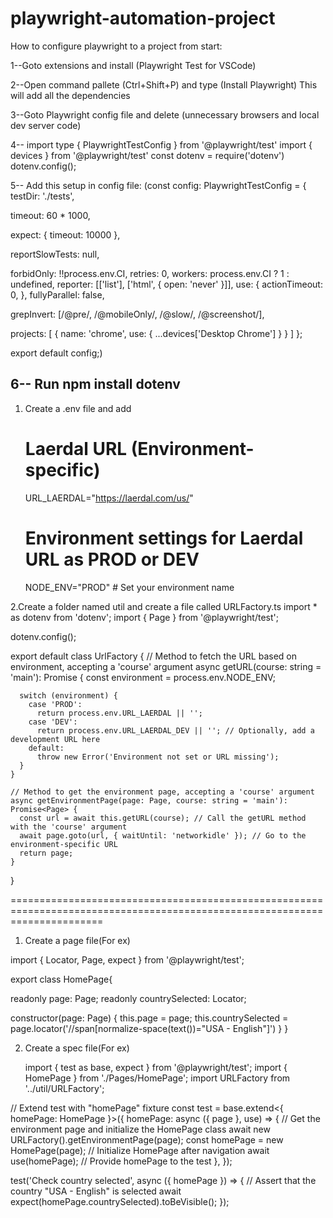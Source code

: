 # playwright-automation-project
 
How to configure playwright to a project from start:
 
1--Goto extensions and install (Playwright Test for VSCode)
 
2--Open command pallete (Ctrl+Shift+P) and type (Install Playwright)
   This will add all the dependencies

3--Goto Playwright config file and delete (unnecessary browsers and local dev server code)

4-- import type { PlaywrightTestConfig } from '@playwright/test'
    import { devices } from '@playwright/test'
    const dotenv = require('dotenv')
    dotenv.config();
   
5-- Add this setup in config file:
   (const config: PlaywrightTestConfig = {
  testDir: './tests',

  timeout: 60 * 1000,

  expect: {
    timeout: 10000
  },

  reportSlowTests: null,

  forbidOnly: !!process.env.CI,
  retries: 0,
  workers: process.env.CI ? 1 : undefined,
  reporter: [['list'], ['html', { open: 'never' }]],
  use: {
    actionTimeout: 0,
  },
  fullyParallel: false,

  grepInvert: [/@pre/, /@mobileOnly/, /@slow/, /@screenshot/],

  projects: [
    {
      name: 'chrome',
      use: {
        ...devices['Desktop Chrome']
      }
    }
  ]
};

export default config;)

6-- Run npm install dotenv
-------------------------------------------------------------------------------------------------------------------------------------

1. Create a .env file and add
   # Laerdal URL (Environment-specific)
   URL_LAERDAL="https://laerdal.com/us/"

   # Environment settings for Laerdal URL as PROD or DEV
   NODE_ENV="PROD"  # Set your environment name

2.Create a folder named util and create a file called URLFactory.ts
  import * as dotenv from 'dotenv';
  import { Page } from '@playwright/test';

  dotenv.config();

  export default class UrlFactory {
    // Method to fetch the URL based on environment, accepting a 'course' argument
    async getURL(course: string = 'main'): Promise<string> {
      const environment = process.env.NODE_ENV;

      switch (environment) {
        case 'PROD':
          return process.env.URL_LAERDAL || '';
        case 'DEV':
          return process.env.URL_LAERDAL_DEV || ''; // Optionally, add a development URL here
        default:
          throw new Error('Environment not set or URL missing');
      }
    }

    // Method to get the environment page, accepting a 'course' argument
    async getEnvironmentPage(page: Page, course: string = 'main'): Promise<Page> {
      const url = await this.getURL(course); // Call the getURL method with the 'course' argument
      await page.goto(url, { waitUntil: 'networkidle' }); // Go to the environment-specific URL
      return page;
    }
  }

============================================================================================================================
1. Create a page file(For ex)

  import { Locator, Page, expect } from '@playwright/test';

  export class HomePage{

  readonly page: Page;
  readonly countrySelected: Locator;


  constructor(page: Page) {
      this.page = page;
      this.countrySelected = page.locator('//span[normalize-space(text())="USA - English"]')
  }
  }

2. Create a spec file(For ex)

    import { test as base, expect } from '@playwright/test';
  import { HomePage } from './Pages/HomePage';
  import URLFactory from '../util/URLFactory';

  // Extend test with "homePage" fixture
  const test = base.extend<{ homePage: HomePage }>({
    homePage: async ({ page }, use) => {
      // Get the environment page and initialize the HomePage class
      await new URLFactory().getEnvironmentPage(page);
      const homePage = new HomePage(page); // Initialize HomePage after navigation
      await use(homePage); // Provide homePage to the test
    },
  });

  test('Check country selected', async ({ homePage }) => {
    // Assert that the country "USA - English" is selected
    await expect(homePage.countrySelected).toBeVisible();
  });



